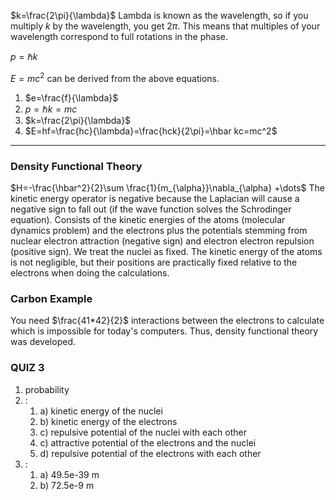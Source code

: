 $k=\frac{2\pi}{\lambda}$
Lambda is known as the wavelength, so if you multiply $k$ by the wavelength, you get $2\pi$. This means that multiples of your wavelength correspond to full rotations in the phase. 

$p=\hbar k$

$E=mc^2$ can be derived from the above equations.
1. $e=\frac{f}{\lambda}$
2. $p=\hbar k = mc$
3. $k=\frac{2\pi}{\lambda}$
4. $E=hf=\frac{hc}{\lambda}=\frac{hck}{2\pi}=\hbar kc=mc^2$
---
### Density Functional Theory
$H=-\frac{\hbar^2}{2}\sum \frac{1}{m_{\alpha}}\nabla_{\alpha} +\dots$
The kinetic energy operator is negative because the Laplacian will cause a negative sign to fall out (if the wave function solves the Schrodinger equation).
Consists of the kinetic energies of the atoms (molecular dynamics problem) and the electrons plus the potentials stemming from nuclear electron attraction (negative sign) and electron electron repulsion (positive sign). We treat the nuclei as fixed.
The kinetic energy of the atoms is not negligible, but their positions are practically fixed relative to the electrons when doing the calculations.
### Carbon Example
You need $\frac{41*42}{2}$ interactions between the electrons to calculate which is impossible for today's computers. Thus, density functional theory was developed.

### QUIZ 3
1. probability
2. :
	1. a) kinetic energy of the nuclei
	2. b) kinetic energy of the electrons
	3. c) repulsive potential of the nuclei with each other
	4. c) attractive potential of the electrons and the nuclei
	5. d) repulsive potential of the electrons with each other
3. :
	1. a) 49.5e-39 m
	2. b) 72.5e-9 m